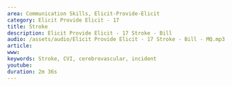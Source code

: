 ```yaml
---
area: Communication Skills, Elicit-Provide-Elicit
category: Elicit Provide Elicit - 17
title: Stroke
description: Elicit Provide Elicit - 17 Stroke - Bill
audio: /assets/audio/Elicit Provide Elicit - 17 Stroke - Bill - MQ.mp3
article: 
www: 
keywords: Stroke, CVI, cerebrovascular, incident
youtube: 
duration: 2m 36s
--- 
```

